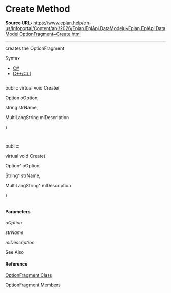 # Create Method

**Source URL:** https://www.eplan.help/en-us/Infoportal/Content/api/2026/Eplan.EplApi.DataModelu~Eplan.EplApi.DataModel.OptionFragment~Create.html

---

creates the OptionFragment

Syntax

- [C#](#i-syntax-CS)
- [C++/CLI](#i-syntax-CPP2005)

```
```
public virtual void Create( 
   Option oOption,
   string strName,
   MultiLangString mlDescription
)
```
```

```
```
public:
virtual void Create( 
   Option^ oOption,
   String^ strName,
   MultiLangString^ mlDescription
)
```
```

#### Parameters

*oOption*


*strName*


*mlDescription*



See Also

#### Reference

[OptionFragment Class](Eplan.EplApi.DataModelu~Eplan.EplApi.DataModel.OptionFragment.html)
  
[OptionFragment Members](Eplan.EplApi.DataModelu~Eplan.EplApi.DataModel.OptionFragment_members.html)
